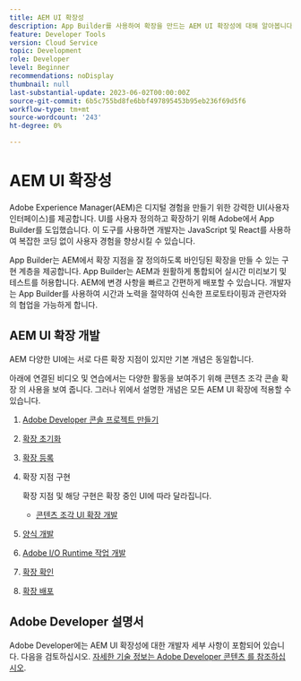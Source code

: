```yaml
---
title: AEM UI 확장성
description: App Builder를 사용하여 확장을 만드는 AEM UI 확장성에 대해 알아봅니다.
feature: Developer Tools
version: Cloud Service
topic: Development
role: Developer
level: Beginner
recommendations: noDisplay
thumbnail: null
last-substantial-update: 2023-06-02T00:00:00Z
source-git-commit: 6b5c755bd8fe6bbf497895453b95eb236f69d5f6
workflow-type: tm+mt
source-wordcount: '243'
ht-degree: 0%

---
```



# AEM UI 확장성

Adobe Experience Manager(AEM)은 디지털 경험을 만들기 위한 강력한 UI(사용자 인터페이스)를 제공합니다. UI를 사용자 정의하고 확장하기 위해 Adobe에서 App Builder를 도입했습니다. 이 도구를 사용하면 개발자는 JavaScript 및 React를 사용하여 복잡한 코딩 없이 사용자 경험을 향상시킬 수 있습니다.

App Builder는 AEM에서 확장 지점을 잘 정의하도록 바인딩된 확장을 만들 수 있는 구현 계층을 제공합니다. App Builder는 AEM과 원활하게 통합되어 실시간 미리보기 및 테스트를 허용합니다. AEM에 변경 사항을 빠르고 간편하게 배포할 수 있습니다. 개발자는 App Builder를 사용하여 시간과 노력을 절약하여 신속한 프로토타이핑과 관련자와의 협업을 가능하게 합니다.

## AEM UI 확장 개발

AEM 다양한 UI에는 서로 다른 확장 지점이 있지만 기본 개념은 동일합니다.

아래에 연결된 비디오 및 연습에서는 다양한 활동을 보여주기 위해 콘텐츠 조각 콘솔 확장 의 사용을 보여 줍니다. 그러나 위에서 설명한 개념은 모든 AEM UI 확장에 적용할 수 있습니다.

1. [Adobe Developer 콘솔 프로젝트 만들기](./adobe-developer-console-project.md)
1. [확장 초기화](./app-initialization.md)
1. [확장 등록](./extension-registration.md)
1. 확장 지점 구현

   확장 지점 및 해당 구현은 확장 중인 UI에 따라 달라집니다.

   + [콘텐츠 조각 UI 확장 개발](./content-fragments/overview.md)

1. [양식 개발](./modal.md)
1. [Adobe I/O Runtime 작업 개발](./runtime-action.md)
1. [확장 확인](./verify.md)
1. [확장 배포](./deploy.md)

## Adobe Developer 설명서

Adobe Developer에는 AEM UI 확장성에 대한 개발자 세부 사항이 포함되어 있습니다. 다음을 검토하십시오. [자세한 기술 정보는 Adobe Developer 콘텐츠 를 참조하십시오](https://developer.adobe.com/uix/docs/).
